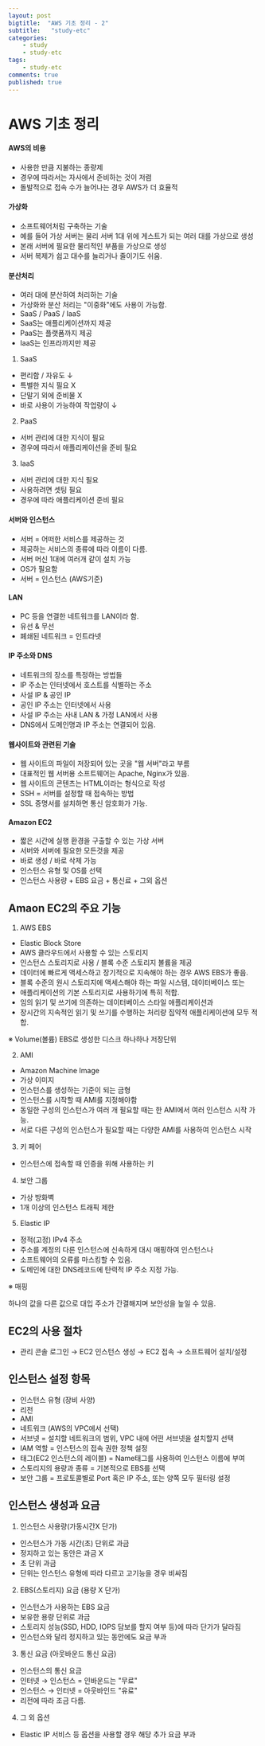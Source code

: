 ```yaml
---
layout: post
bigtitle:  "AWS 기초 정리 - 2"
subtitle:   "study-etc"
categories:
    - study
    - study-etc
tags:
    - study-etc
comments: true
published: true
---
```


# AWS 기초 정리


#### AWS의 비용
- 사용한 만큼 지불하는 종량제
- 경우에 따라서는 자사에서 준비하는 것이 저렴
- 돌발적으로 접속 수가 늘어나는 경우 AWS가 더 효율적
 

#### 가상화
- 소프트웨어처럼 구축하는 기술
- 예를 들어 가상 서버는 물리 서버 1대 위에 게스트가 되는 여러 대를 가상으로 생성
- 본래 서버에 필요한 물리적인 부품을 가상으로 생성
- 서버 복제가 쉽고 대수를 늘리거나 줄이기도 쉬움.
 

#### 분산처리
- 여러 대에 분산하여 처리하는 기술
- 가상화와 분산 처리는 "이중화"에도 사용이 가능함.
- SaaS / PaaS / IaaS
- SaaS는 애플리케이션까지 제공 
- PaaS는 플랫폼까지 제공
- IaaS는 인프라까지만 제공
 

1. SaaS

- 편리함 / 자유도 ↓
- 특별한 지식 필요 X
- 단말기 외에 준비물 X
- 바로 사용이 가능하여 작업량이 ↓
 

2. PaaS

- 서버 관리에 대한 지식이 필요
- 경우에 따라서 애플리케이션을 준비 필요
 

3. IaaS

- 서버 관리에 대한 지식 필요
- 사용하려면 셋팅 필요
- 경우에 따라 애플리케이션 준비 필요
 

 

#### 서버와 인스턴스 
- 서버 = 어떠한 서비스를 제공하는 것
- 제공하는 서비스의 종류에 따라 이름이 다름.
- 서버 머신 1대에 여러개 같이 설치 가능
- OS가 필요함
- 서버 = 인스턴스 (AWS기준)
 

 

#### LAN
- PC 등을 연결한 네트워크를 LAN이라 함.
- 유선 & 무선
- 폐쇄된 네트워크 = 인트라넷
 

 

#### IP 주소와 DNS
- 네트워크의 장소를 특정하는 방법들
- IP 주소는 인터넷에서 호스트를 식별하는 주소
- 사설 IP & 공인 IP
- 공인 IP 주소는 인터넷에서 사용
- 사설 IP 주소는 사내 LAN & 가정 LAN에서 사용
- DNS에서 도메인명과 IP 주소는 연결되어 있음.
 

 

#### 웹사이트와 관련된 기술
- 웹 사이트의 파일이 저장되어 있는 곳을 "웹 서버"라고 부름
- 대표적인 웹 서버용 소프트웨어는 Apache, Nginx가 있음.
- 웹 사이트의 콘텐츠는 HTML이라는 형식으로 작성
- SSH = 서버를 설정할 때 접속하는 방법
- SSL 증명서를 설치하면 통신 암호화가 가능.
 

 
#### Amazon EC2 
- 짧은 시간에 실행 환경을 구출할 수 있는 가상 서버
- 서버와 서버에 필요한 모든것을 제공
- 바로 생성 / 바로 삭제 가능
- 인스턴스 유형 및 OS를 선택
- 인스턴스 사용량 + EBS 요금 + 통신료 + 그외 옵션
 

 

## Amaon EC2의 주요 기능
 

1. AWS EBS
- Elastic Block Store
- AWS 클라우드에서 사용할 수 있는 스토리지
- 인스턴스 스토리지로 사용 / 블록 수준 스토리지 볼륨을 제공
- 데이터에 빠르게 액세스하고 장기적으로 지속해야 하는 경우 AWS EBS가 좋음.
- 블록 수준의 원시 스토리지에 액세스해야 하는 파일 시스템, 데이터베이스 또는
- 애플리케이션의 기본 스토리지로 사용하기에 특히 적합.
- 임의 읽기 및 쓰기에 의존하는 데이터베이스 스타일 애플리케이션과
- 장시간의 지속적인 읽기 및 쓰기를 수행하는 처리량 집약적 애플리케이션에 모두 적합.
 

※ Volume(볼륨)
EBS로 생성한 디스크 하나하나 저장단위

 

 

 

2. AMI
- Amazon Machine Image
- 가상 이미지
- 인스턴스를 생성하는 기준이 되는 금형
- 인스턴스를 시작할 때 AMI를 지정해야함
- 동일한 구성의 인스턴스가 여러 개 필요할 때는 한 AMI에서 여러 인스턴스 시작 가능.
- 서로 다른 구성의 인스턴스가 필요할 때는 다양한 AMI를 사용하여 인스턴스 시작
 

3. 키 페어
- 인스턴스에 접속할 때 인증을 위해 사용하는 키
 

4. 보안 그룹
- 가상 방화벽
- 1개 이상의 인스턴스 트래픽 제한
 

5. Elastic IP
- 정적(고정) IPv4 주소
- 주소를 계정의 다른 인스턴스에 신속하게 대시 매핑하여 인스턴스나
- 소프트웨어의 오류를 마스킹할 수 있음.
- 도메인에 대한 DNS레코드에 탄력적 IP 주소 지정 가능.
 

※ 매핑

하나의 값을 다른 값으로 대입
주소가 간결해지며 보안성을 높일 수 있음.

 

 

## EC2의 사용 절차
- 관리 콘솔 로그인 → EC2 인스턴스 생성 → EC2 접속 → 소프트웨어 설치/설정
 
## 인스턴스 설정 항목
- 인스턴스 유형 (장비 사양)
- 리전
- AMI
- 네트워크 (AWS의 VPC에서 선택)
- 서브넷 = 설치할 네트워크의 범위, VPC 내에 어떤 서브넷을 설치할지 선택
- IAM 역할 = 인스턴스의 접속 권한 정책 설정
- 태그(EC2 인스턴스의 레이블) = Name태그를 사용하여 인스턴스 이름에 부여
- 스토리지의 용량과 종류 = 기본적으로 EBS를 선택 
- 보안 그룹 = 프로토콜별로 Port 혹은 IP 주소, 또는 양쪽 모두 필터링 설정
 

 

## 인스턴스 생성과 요금
 

1. 인스턴스 사용량(가동시간X 단가)

- 인스턴스가 가동 시간(초) 단위로 과금
- 정지하고 있는 동안은 과금 X
- 초 단위 과금
- 단위는 인스턴스 유형에 따라 다르고 고기능을 경우 비싸짐
 

2. EBS(스토리지) 요금 (용량 X 단가)

- 인스턴스가 사용하는 EBS 요금
- 보유한 용량 단위로 과금
- 스토리지 성능(SSD, HDD, IOPS 담보를 할지 여부 등)에 따라 단가가 달라짐
- 인스턴스와 달리 정지하고 있는 동안에도 요금 부과
 

3. 통신 요금 (아웃바운드 통신 요금)

- 인스턴스의 통신 요금
- 인터넷 → 인스턴스 = 인바운드는 "무료"
- 인스턴스 → 인터넷 = 아웃바인드 "유료"
- 리전에 따라 조금 다름.
 

4. 그 외 옵션

- Elastic IP 서비스 등 옵션을 사용할 경우 해당 추가 요금 부과